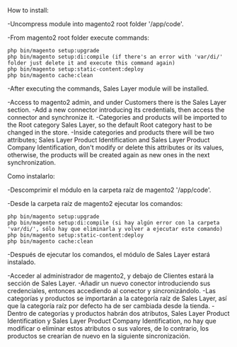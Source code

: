 How to install:

-Uncompress module into magento2 root folder '/app/code'.

-From magento2 root folder execute commands:

	php bin/magento setup:upgrade
	php bin/magento setup:di:compile (if there's an error with 'var/di/' folder just delete it and execute this command again)
	php bin/magento setup:static-content:deploy
	php bin/magento cache:clean

-After executing the commands, Sales Layer module will be installed.

-Access to magento2 admin, and under Customers there is the Sales Layer section.
-Add a new connector introducing its credentials, then access the connector and synchronize it.
-Categories and products will be imported to the Root category Sales Layer, so the default Root category hast to be changed in the store. 
-Inside categories and products there will be two attributes; Sales Layer Product Identification and Sales Layer Product Company Identification, don't modify or delete this 	attributes or its values, otherwise, the products will be created again as new ones in the next synchronization.



Como instalarlo:

-Descomprimir el módulo en la carpeta raíz de magento2 '/app/code'.

-Desde la carpeta raíz de magento2 ejecutar los comandos:

    php bin/magento setup:upgrade
    php bin/magento setup:di:compile (si hay algún error con la carpeta 'var/di/', sólo hay que eliminarla y volver a ejecutar este comando)
    php bin/magento setup:static-content:deploy
    php bin/magento cache:clean

-Después de ejecutar los comandos, el módulo de Sales Layer estará instalado.

-Acceder al administrador de magento2, y debajo de Clientes estará la sección de Sales Layer.
-Añadir un nuevo conector introduciendo sus credenciales, entonces accediendo al conector y sincronizándolo.
-Las categorías y productos se importarán a la categoría raíz de Sales Layer, así que la categoría raíz por defecto ha de ser cambiada desde la tienda.
-Dentro de categorías y productos habrán dos atributos, Sales Layer Product Identification y Sales Layer Product Company Identification, no hay que modificar o eliminar estos atributos o sus valores, de lo contrario, los productos se crearían de nuevo en la siguiente sincronización.
